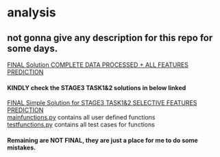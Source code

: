 # analysis
## not gonna give any description for this repo for some days. <br>
[FINAL Solution COMPLETE DATA PROCESSED + ALL FEATURES PREDICTION](https://github.com/Vinay26k/analysis/blob/master/%5BFINAL%5D%20Analysis%20for%20Submission.ipynb)<br>
#### KINDLY check the STAGE3 TASK1&2 solutions in below linked 
[FINAL Simple Solution for STAGE3 TASK1&2 SELECTIVE FEATURES PREDICTION](https://github.com/Vinay26k/analysis/blob/master/%5BFINAL%5D%20Prediction%20With%20Selective%20features%20STAGE3%20TASK1%262.ipynb)<br>
[mainfunctions.py](https://github.com/Vinay26k/analysis/blob/master/mainfunctions.py) contains all user defined functions<br>
[testfunctions.py](https://github.com/Vinay26k/analysis/blob/master/testfunctions.py) contains all test cases for functions<br>
#### Remaining are NOT FINAL, they are just a place for me to do some mistakes.

